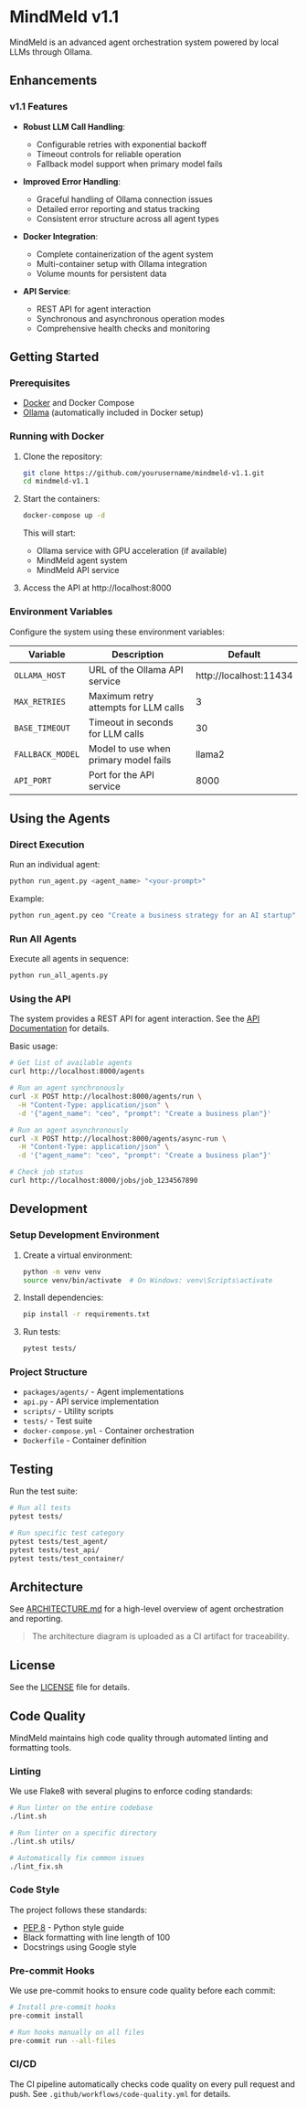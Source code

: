# MindMeld v1.1

MindMeld is an advanced agent orchestration system powered by local LLMs through Ollama.

## Enhancements

### v1.1 Features

- **Robust LLM Call Handling**:
  - Configurable retries with exponential backoff
  - Timeout controls for reliable operation
  - Fallback model support when primary model fails

- **Improved Error Handling**:
  - Graceful handling of Ollama connection issues
  - Detailed error reporting and status tracking
  - Consistent error structure across all agent types

- **Docker Integration**:
  - Complete containerization of the agent system
  - Multi-container setup with Ollama integration
  - Volume mounts for persistent data

- **API Service**:
  - REST API for agent interaction
  - Synchronous and asynchronous operation modes
  - Comprehensive health checks and monitoring

## Getting Started

### Prerequisites

- [Docker](https://www.docker.com/get-started) and Docker Compose
- [Ollama](https://ollama.ai/) (automatically included in Docker setup)

### Running with Docker

1. Clone the repository:
   ```bash
   git clone https://github.com/yourusername/mindmeld-v1.1.git
   cd mindmeld-v1.1
   ```

2. Start the containers:
   ```bash
   docker-compose up -d
   ```

   This will start:
   - Ollama service with GPU acceleration (if available)
   - MindMeld agent system
   - MindMeld API service

3. Access the API at http://localhost:8000

### Environment Variables

Configure the system using these environment variables:

| Variable | Description | Default |
|----------|-------------|---------|
| `OLLAMA_HOST` | URL of the Ollama API service | http://localhost:11434 |
| `MAX_RETRIES` | Maximum retry attempts for LLM calls | 3 |
| `BASE_TIMEOUT` | Timeout in seconds for LLM calls | 30 |
| `FALLBACK_MODEL` | Model to use when primary model fails | llama2 |
| `API_PORT` | Port for the API service | 8000 |

## Using the Agents

### Direct Execution

Run an individual agent:

```bash
python run_agent.py <agent_name> "<your-prompt>"
```

Example:
```bash
python run_agent.py ceo "Create a business strategy for an AI startup"
```

### Run All Agents

Execute all agents in sequence:

```bash
python run_all_agents.py
```

### Using the API

The system provides a REST API for agent interaction. See the [API Documentation](docs/api.md) for details.

Basic usage:

```bash
# Get list of available agents
curl http://localhost:8000/agents

# Run an agent synchronously
curl -X POST http://localhost:8000/agents/run \
  -H "Content-Type: application/json" \
  -d '{"agent_name": "ceo", "prompt": "Create a business plan"}'

# Run an agent asynchronously
curl -X POST http://localhost:8000/agents/async-run \
  -H "Content-Type: application/json" \
  -d '{"agent_name": "ceo", "prompt": "Create a business plan"}'

# Check job status
curl http://localhost:8000/jobs/job_1234567890
```

## Development

### Setup Development Environment

1. Create a virtual environment:
   ```bash
   python -m venv venv
   source venv/bin/activate  # On Windows: venv\Scripts\activate
   ```

2. Install dependencies:
   ```bash
   pip install -r requirements.txt
   ```

3. Run tests:
   ```bash
   pytest tests/
   ```

### Project Structure

- `packages/agents/` - Agent implementations
- `api.py` - API service implementation
- `scripts/` - Utility scripts
- `tests/` - Test suite
- `docker-compose.yml` - Container orchestration
- `Dockerfile` - Container definition

## Testing

Run the test suite:

```bash
# Run all tests
pytest tests/

# Run specific test category
pytest tests/test_agent/
pytest tests/test_api/
pytest tests/test_container/
```

## Architecture

See [ARCHITECTURE.md](./ARCHITECTURE.md) for a high-level overview of agent orchestration and reporting.

> The architecture diagram is uploaded as a CI artifact for traceability.

## License

See the [LICENSE](LICENSE) file for details.

## Code Quality

MindMeld maintains high code quality through automated linting and formatting tools.

### Linting

We use Flake8 with several plugins to enforce coding standards:

```bash
# Run linter on the entire codebase
./lint.sh

# Run linter on a specific directory
./lint.sh utils/

# Automatically fix common issues
./lint_fix.sh
```

### Code Style

The project follows these standards:
- [PEP 8](https://www.python.org/dev/peps/pep-0008/) - Python style guide
- Black formatting with line length of 100
- Docstrings using Google style

### Pre-commit Hooks

We use pre-commit hooks to ensure code quality before each commit:

```bash
# Install pre-commit hooks
pre-commit install

# Run hooks manually on all files
pre-commit run --all-files
```

### CI/CD

The CI pipeline automatically checks code quality on every pull request and push.
See `.github/workflows/code-quality.yml` for details.
